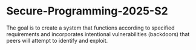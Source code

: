 # Secure-Programming-2025-S2
The goal is to create a system that functions according to specified requirements and incorporates intentional vulnerabilities (backdoors) that peers will attempt to identify and exploit.  
